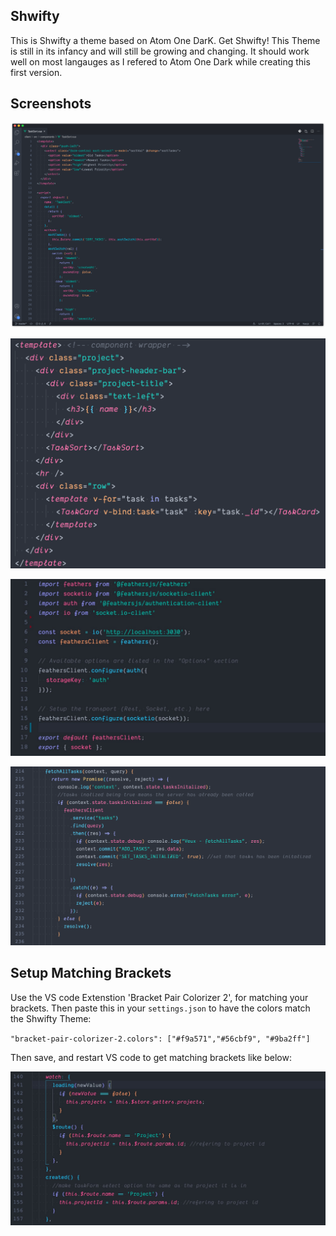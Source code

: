 ## Shwifty

This is Shwifty a theme based on Atom One DarK. Get Shwifty! This Theme is still in its infancy and will still be growing and changing. It should work well on most langauges as I refered to Atom One Dark while creating this first version.

## Screenshots

![ScreenShot](/images/main.png)

![ScreenShot](/images/html.png)

![ScreenShot](/images/imports.jpg)

![ScreenShot](/images/promises.png)

## Setup Matching Brackets

Use the VS code Extenstion 'Bracket Pair Colorizer 2', for matching your brackets. 
Then paste this in your `settings.json` to have the colors match the Shwifty Theme:

`"bracket-pair-colorizer-2.colors": ["#f9a571","#56cbf9", "#9ba2ff"]`

Then save, and restart VS code to get matching brackets like below:

![ScreenShot](/images/bracket-matching-thumbnail.jpg)


